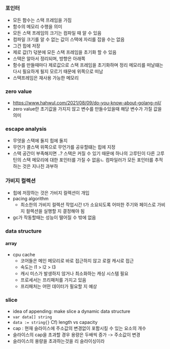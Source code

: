 ### 포인터
- 모든 함수는 스택 프레임을 가짐
- 함수의 메모리 수행을 의미
- 모든 스택 프레임의 크기는 컴파일 때 알 수 있음
- 컴파일 크기를 알 수 없는 값이 스택에 자리를 잡을 수는 없음
- 그건 힙에 저장
- 제로 값(?) 덗분에 모든 스택 프레임을 초기화 할 수 있음
- 스택은 알아서 정리되며, 방향은 아래쪽
- 함수를 만들때마다 제로값으로 스택 프레임을 초기화하며 정리 
메모리를 떠날떄는 다시 필요하게 될지 모르기 때문에 위쪽으로 떠남
- 스택프레임은 재사용 가능한 메모리


### zero value 
- https://www.hahwul.com/2021/08/09/do-you-know-about-golang-nil/
- zero value란 초기값을 가지지 않고 변수를 만들수있을때 해당 변수가 가질 값을 의미

### escape analysis
- 무엇을 스택에 둘지 힙에 둘지
- 무언가 콜스택 위쪽으로 무언가를 공유할떄는
힙에 지정
- 스택 공간이 부족해지면 ..?
스택은 커질 수 있기 때문에 하나의 고루틴이 다른 고루틴의 스택 메모리에 대한 포인터를 가질 수 없음ㄴ
컴파일러가 모든 포인터를  추적하는 것은 지나친 과부하

### 가비지 컬렉션
- 힙에 저장하는 것은 가비지 컬렉션이 개입
- pacing algorithm
  - 최소한의 가비지 컬렉션 작업시간 t가 소요되도록 어떠한 주기와 페이스로 가비지 컬렉션을 실행할 지 결정해야 됨
- gc가 작동할때는 성능이 떨어질 수 밖에 없음

### data structure
#### array
- cpu cache
  - 코어들은 메인 메모리로 바로 접근하지 않고 로컬 캐시로 접근
  - 속도는 l1 > l2 > l3
  - 캐시 미스가 발생하지 않거나 최소화하는 캐싱 시스템 필요
  - 프로세서는 프리패처를 가지고 있음
  - 프리패처는 어떤 데이터가 필요할 지 예상



### slice 
- idea of appending: make slice a dynamic data structure
- `var data[] string` 
-  `data := string{}`
Cf) length vs capacity
- cap : 현재 슬라이스에 주소값의 변경없이 포함시킬 수 있는 요소의 개수
- 슬라이스의 cap을 초과할 경우 용량은 두배씩 증가 -> 주소값이 변경
- 슬라이스의 용량을 초과하는것을 리 슬라이싱이라 
